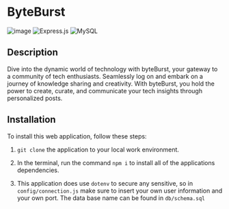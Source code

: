# ByteBurst
![image](https://img.shields.io/badge/Sequelize-52B0E7?style=for-the-badge&logo=Sequelize&logoColor=white) ![Express.js](https://img.shields.io/badge/express.js-%23404d59.svg?style=for-the-badge&logo=express&logoColor=%2361DAFB) ![MySQL](https://img.shields.io/badge/mysql-%2300f.svg?style=for-the-badge&logo=mysql&logoColor=white)

## Description
Dive into the dynamic world of technology with byteBurst, your gateway to a community of tech enthusiasts. Seamlessly log on and embark on a journey of knowledge sharing and creativity. With byteBurst, you hold the power to create, curate, and communicate your tech insights through personalized posts.

## Installation

To install this web application, follow these steps:

1. ```git clone``` the application to your local work environment.

2. In the terminal, run the command ```npm i``` to install all of the applications dependencies.

3. This application does use ```dotenv``` to secure any sensitive, so in ```config/connection.js``` make sure to insert your own user information and your own port. The data base name can be found in ```db/schema.sql```